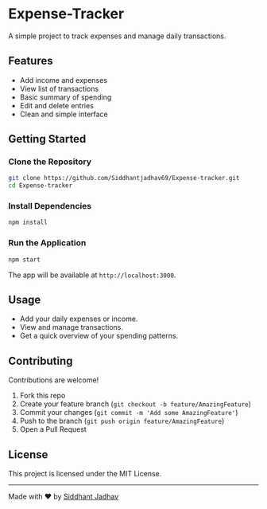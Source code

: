 # Expense-Tracker

A simple project to track expenses and manage daily transactions.

## Features

- Add income and expenses  
- View list of transactions  
- Basic summary of spending  
- Edit and delete entries  
- Clean and simple interface  

## Getting Started

### Clone the Repository
```bash
git clone https://github.com/Siddhantjadhav69/Expense-tracker.git
cd Expense-tracker
```

### Install Dependencies
```bash
npm install
```

### Run the Application
```bash
npm start
```

The app will be available at `http://localhost:3000`.

## Usage

- Add your daily expenses or income.  
- View and manage transactions.  
- Get a quick overview of your spending patterns.  

## Contributing

Contributions are welcome!  
1. Fork this repo  
2. Create your feature branch (`git checkout -b feature/AmazingFeature`)  
3. Commit your changes (`git commit -m 'Add some AmazingFeature'`)  
4. Push to the branch (`git push origin feature/AmazingFeature`)  
5. Open a Pull Request  

## License

This project is licensed under the MIT License.

---

Made with ❤️ by [Siddhant Jadhav](https://github.com/Siddhantjadhav69)
